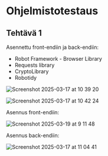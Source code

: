 # Ohjelmistotestaus
## Tehtävä 1

Asennettu front-endiin ja back-endiin:
- Robot Framework - Browser Library
- Requests library
- CryptoLibrary
- Robotidy

![Screenshot 2025-03-17 at 10 39 20](https://github.com/user-attachments/assets/9af77a70-9225-452f-b81e-952d44d11293)


![Screenshot 2025-03-17 at 10 42 24](https://github.com/user-attachments/assets/c6da0ef2-9d61-4593-938d-bdc4fde75665)


Asennus front-endiin:

![Screenshot 2025-03-19 at 9 11 48](https://github.com/user-attachments/assets/21c3f801-6332-4c3b-a18e-a835e3aafa24)

Asennus back-endiin:

![Screenshot 2025-03-17 at 11 04 41](https://github.com/user-attachments/assets/194bb280-39e0-41ca-bd50-0642c028373d)


